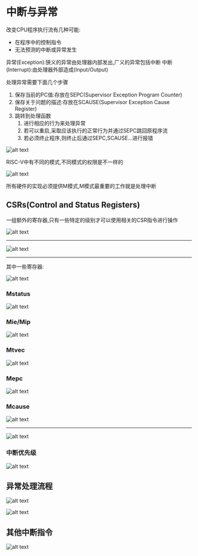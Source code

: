 # 中断与异常

改变CPU程序执行流有几种可能:
- 在程序中的控制指令
- 无法预测的中断或异常发生

异常(Exception):狭义的异常由处理器内部发出,广义的异常包括中断
中断(Interrupt):由处理器外部造成(Input/Output)


处理异常需要下面几个步骤
1. 保存当前的PC值:存放在SEPC(Supervisor Exception Program Counter)
2. 保存关于问题的描述:存放在SCAUSE(Supervisor Exception Cause Register)
3. 跳转到处理函数
   1. 进行相应的行为来处理异常
   2. 若可以重启,采取应该执行的正常行为并通过SEPC跳回原程序流
   3. 若必须终止程序,则终止后通过SEPC,SCAUSE...进行报错 

![alt text](image.png)


RISC-V中有不同的模式,不同模式的权限是不一样的

![alt text](image-1.png)

所有硬件的实现必须提供M模式,M模式最重要的工作就是处理中断

## CSRs(Control and Status Registers)

一组额外的寄存器,只有一些特定的级别才可以使用相关的CSR指令进行操作

![alt text](image-2.png)

-----------------------------

![alt text](image-3.png)


-----------------------------

其中一些寄存器:

![alt text](image-5.png)



### Mstatus

![alt text](image-6.png)

### Mie/Mip

![alt text](image-7.png)

### Mtvec

![alt text](image-8.png)

### Mepc

![alt text](image-9.png)

### Mcause

![alt text](image-10.png)

--------------------------------

![alt text](image-11.png)

### 中断优先级

![alt text](image-12.png)


## 异常处理流程

![alt text](image-13.png)

![alt text](image-14.png)


## 其他中断指令

![alt text](image-4.png)
